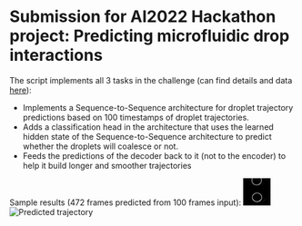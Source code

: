 # Submission for AI2022 Hackathon project: Predicting microfluidic drop interactions

The script implements all 3 tasks in the challenge (can find details and data [here](https://drive.google.com/drive/folders/17mbPZiTRdUdJeBbb4WjiyEcMCJNqIzBQ)):
* Implements a Sequence-to-Sequence architecture for droplet trajectory predictions based on 100 timestamps of droplet trajectories.
* Adds a classification head in the architecture that uses the learned hidden state of the Sequence-to-Sequence architecture to predict whether the droplets will coalesce or not.
* Feeds the predictions of the decoder back to it (not to the encoder) to help it build longer and smoother trajectories

Sample results (472 frames predicted from 100 frames input):
![Ground truth trajectory](outputs/test_ground_truth.gif)
![Predicted trajectory](outputs/test_predictions.gif)
